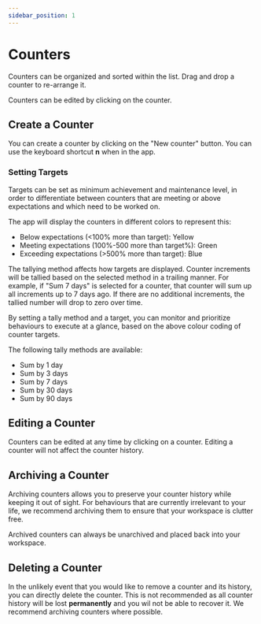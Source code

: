 ```yaml
---
sidebar_position: 1
---
```


# Counters

Counters can be organized and sorted within the list. Drag and drop a counter to re-arrange it.

Counters can be edited by clicking on the counter.

## Create a Counter

You can create a counter by clicking on the "New counter" button. You can use the keyboard shortcut **n** when in the app.

### Setting Targets

Targets can be set as minimum achievement and maintenance level, in order to differentiate between counters that are meeting or above expectations and which need to be worked on.

The app will display the counters in different colors to represent this:

- Below expectations (<100% more than target): Yellow
- Meeting expectations (100%-500 more than target%): Green
- Exceeding expectations (>500% more than target): Blue

The tallying method affects how targets are displayed. Counter increments will be tallied based on the selected method in a trailing manner. For example, if "Sum 7 days" is selected for a counter, that counter will sum up all increments up to 7 days ago. If there are no additional increments, the tallied number will drop to zero over time.

By setting a tally method and a target, you can monitor and prioritize behaviours to execute at a glance, based on the above colour coding of counter targets.

The following tally methods are available:

- Sum by 1 day
- Sum by 3 days
- Sum by 7 days
- Sum by 30 days
- Sum by 90 days

## Editing a Counter

Counters can be edited at any time by clicking on a counter. Editing a counter will not affect the counter history.

## Archiving a Counter

Archiving counters allows you to preserve your counter history while keeping it out of sight. For behaviours that are currently irrelevant to your life, we recommend archiving them to ensure that your workspace is clutter free.

Archived counters can always be unarchived and placed back into your workspace.

## Deleting a Counter

In the unlikely event that you would like to remove a counter and its history, you can directly delete the counter. This is not recommended as all counter history will be lost **permanently** and you wil not be able to recover it. We recommend archiving counters where possible.
